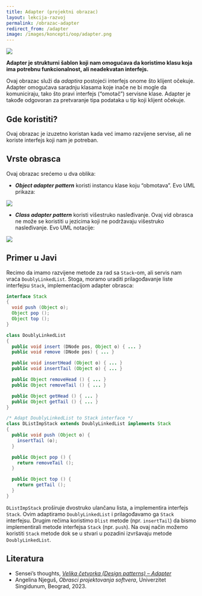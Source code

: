 ```yaml
---
title: Adapter (projektni obrazac)
layout: lekcija-razvoj
permalink: /obrazac-adapter
redirect_from: /adapter
image: /images/koncepti/oop/adapter.png
---
```


![]({{page.image}})

**Adapter je strukturni šablon koji nam omogućava da koristimo klasu koja ima potrebnu funkcionalnost, ali neadekvatan interfejs.**

Ovaj obrazac služi da *adaptira* postojeći interfejs onome što klijent očekuje. Adapter omogućava saradnju klasama koje inače ne bi mogle da komuniciraju, tako što pravi interfejs (“omotač”) servisne klase. Adapter je takođe odgovoran za pretvaranje tipa podataka u tip koji klijent očekuje.

## Gde koristiti?

Ovaj obrazac je izuzetno koristan kada već imamo razvijene servise, ali ne koriste interfejs koji nam je potreban. 

## Vrste obrasca

Ovaj obrazac srećemo u dva oblika:

- ***Object adapter pattern*** koristi instancu klase koju “obmotava”. Evo UML prikaza:

![](https://upload.wikimedia.org/wikipedia/commons/d/d7/ObjectAdapter.png)

- ***Class adapter pattern*** koristi višestruko nasleđivanje. Ovaj vid obrasca ne može se koristiti u jezicima koji ne podržavaju višestruko nasleđivanje. Evo UML notacije:

![](https://upload.wikimedia.org/wikipedia/commons/3/35/ClassAdapter.png)

## Primer u Javi

Recimo da imamo razvijene metode za rad sa `Stack`-om, ali servis nam vraća `DoublyLinkedList`. Stoga, moramo uraditi prilagođavanje liste interfejsu `Stack`, implementacijom adapter obrasca:

```java
interface Stack
{
  void push (Object o);
  Object pop ();
  Object top ();
}

class DoublyLinkedList
{
  public void insert (DNode pos, Object o) { ... }
  public void remove (DNode pos) { ... }

  public void insertHead (Object o) { ... }
  public void insertTail (Object o) { ... }

  public Object removeHead () { ... }
  public Object removeTail () { ... }

  public Object getHead () { ... }
  public Object getTail () { ... }
}

/* Adapt DoublyLinkedList to Stack interface */
class DListImpStack extends DoublyLinkedList implements Stack
{
  public void push (Object o) {
    insertTail (o);
  }

  public Object pop () {
    return removeTail ();
  }

  public Object top () {
    return getTail ();
  }
}
```

`DListImpStack` proširuje dvostruko ulančanu lista, a implementira interfejs `Stack`. Ovim adaptiramo `DoublyLinkedList` i prilagođavamo ga `Stack` interfejsu. Drugim rečima koristimo `Dlist` metode (npr. `insertTail`) da bismo implementirali metode interfejsa `Stack` (npr. `push`). Na ovaj način možemo koristiti `Stack` metode dok se u stvari u pozadini izvršavaju metode `DoublyLinkedList`.

## Literatura
- Sensei’s thoughts, *[Velika četvorka (Design patterns) – Adapter](https://senseithoughts.wordpress.com/2007/05/29/velika-cetvorka-design-patterns-adapter)*
- Angelina Njeguš, *Obrasci projektovanja softvera*, Univerzitet Singidunum, Beograd, 2023.